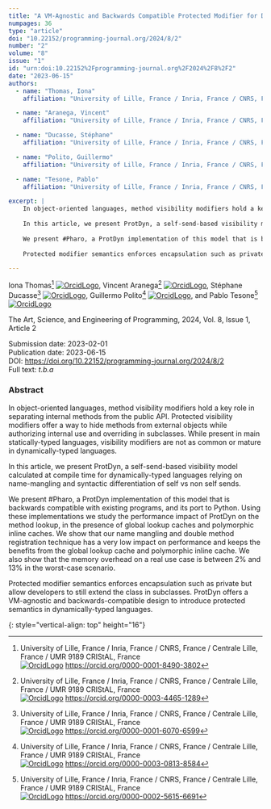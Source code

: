```yaml
---
title: "A VM-Agnostic and Backwards Compatible Protected Modifier for Dynamically-Typed Languages"
numpages: 36
type: "article"
doi: "10.22152/programming-journal.org/2024/8/2"
number: "2"
volume: "8"
issue: "1"
id: "urn:doi:10.22152%2Fprogramming-journal.org%2F2024%2F8%2F2"
date: "2023-06-15"
authors: 
  - name: "Thomas, Iona"
    affiliation: "University of Lille, France / Inria, France / CNRS, France / Centrale Lille, France / UMR 9189 CRIStAL, France"

  - name: "Aranega, Vincent"
    affiliation: "University of Lille, France / Inria, France / CNRS, France / Centrale Lille, France / UMR 9189 CRIStAL, France"

  - name: "Ducasse, Stéphane"
    affiliation: "University of Lille, France / Inria, France / CNRS, France / Centrale Lille, France / UMR 9189 CRIStAL, France"

  - name: "Polito, Guillermo"
    affiliation: "University of Lille, France / Inria, France / CNRS, France / Centrale Lille, France / UMR 9189 CRIStAL, France"

  - name: "Tesone, Pablo"
    affiliation: "University of Lille, France / Inria, France / CNRS, France / Centrale Lille, France / UMR 9189 CRIStAL, France"

excerpt: |
    In object-oriented languages, method visibility modifiers hold a key role in separating internal methods from the public API. Protected visibility modifiers offer a way to hide methods from external objects while authorizing internal use and overriding in subclasses. While present in main statically-typed languages, visibility modifiers are not as common or mature in dynamically-typed languages.  
    
    In this article, we present ProtDyn, a self-send-based visibility model calculated at compile time for dynamically-typed languages relying on name-mangling and syntactic differentiation of self vs non self sends.  
    
    We present #Pharo, a ProtDyn implementation of this model that is backwards compatible with existing programs, and its port to Python. Using these implementations we study the performance impact of ProtDyn on the method lookup, in the presence of global lookup caches and polymorphic inline caches. We show that our name mangling and double method registration technique has a very low impact on performance and keeps the benefits from the global lookup cache and polymorphic inline cache. We also show that the memory overhead on a real use case is between 2% and 13% in the worst-case scenario.  
    
    Protected modifier semantics enforces encapsulation such as private but allow developers to still extend the class in subclasses. ProtDyn offers a VM-agnostic and backwards-compatible design to introduce protected semantics in dynamically-typed languages.

---
```

Iona Thomas[^1] [![OrcidLogo]](https://orcid.org/0000-0001-8490-3802), Vincent Aranega[^2] [![OrcidLogo]](https://orcid.org/0000-0003-4465-1289), Stéphane Ducasse[^3] [![OrcidLogo]](https://orcid.org/0000-0001-6070-6599), Guillermo Polito[^4] [![OrcidLogo]](https://orcid.org/0000-0003-0813-8584), and Pablo Tesone[^5] [![OrcidLogo]](https://orcid.org/0000-0002-5615-6691)

The Art, Science, and Engineering of Programming, 2024, Vol. 8, Issue 1, Article 2

Submission date: 2023-02-01  
Publication date: 2023-06-15  
DOI: <https://doi.org/10.22152/programming-journal.org/2024/8/2>  
Full text: *t.b.a*  


### Abstract

In object-oriented languages, method visibility modifiers hold a key role in separating internal methods from the public API. Protected visibility modifiers offer a way to hide methods from external objects while authorizing internal use and overriding in subclasses. While present in main statically-typed languages, visibility modifiers are not as common or mature in dynamically-typed languages.  

In this article, we present ProtDyn, a self-send-based visibility model calculated at compile time for dynamically-typed languages relying on name-mangling and syntactic differentiation of self vs non self sends.  

We present #Pharo, a ProtDyn implementation of this model that is backwards compatible with existing programs, and its port to Python. Using these implementations we study the performance impact of ProtDyn on the method lookup, in the presence of global lookup caches and polymorphic inline caches. We show that our name mangling and double method registration technique has a very low impact on performance and keeps the benefits from the global lookup cache and polymorphic inline cache. We also show that the memory overhead on a real use case is between 2% and 13% in the worst-case scenario.  

Protected modifier semantics enforces encapsulation such as private but allow developers to still extend the class in subclasses. ProtDyn offers a VM-agnostic and backwards-compatible design to introduce protected semantics in dynamically-typed languages.


[^1]: University of Lille, France / Inria, France / CNRS, France / Centrale Lille, France / UMR 9189 CRIStAL, France  
    [![OrcidLogo]](https://orcid.org/0000-0001-8490-3802) <https://orcid.org/0000-0001-8490-3802>

[^2]: University of Lille, France / Inria, France / CNRS, France / Centrale Lille, France / UMR 9189 CRIStAL, France  
    [![OrcidLogo]](https://orcid.org/0000-0003-4465-1289) <https://orcid.org/0000-0003-4465-1289>

[^3]: University of Lille, France / Inria, France / CNRS, France / Centrale Lille, France / UMR 9189 CRIStAL, France  
    [![OrcidLogo]](https://orcid.org/0000-0001-6070-6599) <https://orcid.org/0000-0001-6070-6599>

[^4]: University of Lille, France / Inria, France / CNRS, France / Centrale Lille, France / UMR 9189 CRIStAL, France  
    [![OrcidLogo]](https://orcid.org/0000-0003-0813-8584) <https://orcid.org/0000-0003-0813-8584>

[^5]: University of Lille, France / Inria, France / CNRS, France / Centrale Lille, France / UMR 9189 CRIStAL, France  
    [![OrcidLogo]](https://orcid.org/0000-0002-5615-6691) <https://orcid.org/0000-0002-5615-6691>


[OrcidLogo]: /assets/images/orcid.svg "Orcid Logo"
{: style="vertical-align: top" height="16"}
